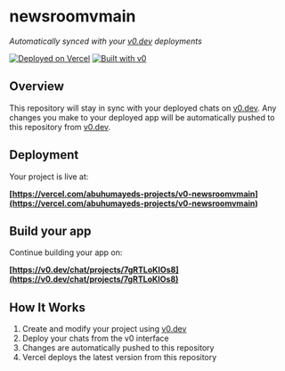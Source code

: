 # newsroomvmain

*Automatically synced with your [v0.dev](https://v0.dev) deployments*

[![Deployed on Vercel](https://img.shields.io/badge/Deployed%20on-Vercel-black?style=for-the-badge&logo=vercel)](https://vercel.com/abuhumayeds-projects/v0-newsroomvmain)
[![Built with v0](https://img.shields.io/badge/Built%20with-v0.dev-black?style=for-the-badge)](https://v0.dev/chat/projects/7gRTLoKIOs8)

## Overview

This repository will stay in sync with your deployed chats on [v0.dev](https://v0.dev).
Any changes you make to your deployed app will be automatically pushed to this repository from [v0.dev](https://v0.dev).

## Deployment

Your project is live at:

**[https://vercel.com/abuhumayeds-projects/v0-newsroomvmain](https://vercel.com/abuhumayeds-projects/v0-newsroomvmain)**

## Build your app

Continue building your app on:

**[https://v0.dev/chat/projects/7gRTLoKIOs8](https://v0.dev/chat/projects/7gRTLoKIOs8)**

## How It Works

1. Create and modify your project using [v0.dev](https://v0.dev)
2. Deploy your chats from the v0 interface
3. Changes are automatically pushed to this repository
4. Vercel deploys the latest version from this repository